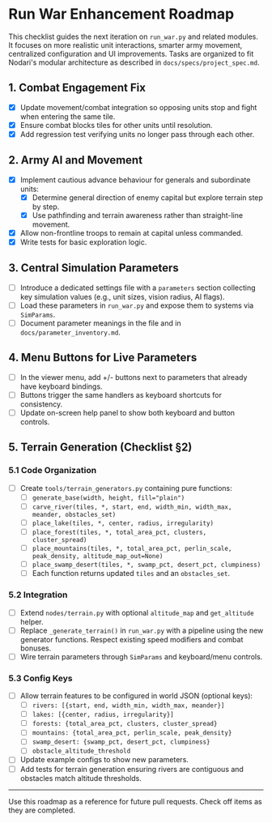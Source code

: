 # Run War Enhancement Roadmap

This checklist guides the next iteration on `run_war.py` and related modules.
It focuses on more realistic unit interactions, smarter army movement, centralized
configuration and UI improvements. Tasks are organized to fit Nodari's modular
architecture as described in `docs/specs/project_spec.md`.

## 1. Combat Engagement Fix
- [x] Update movement/combat integration so opposing units stop and fight when
  entering the same tile.
- [x] Ensure combat blocks tiles for other units until resolution.
- [x] Add regression test verifying units no longer pass through each other.

## 2. Army AI and Movement
- [x] Implement cautious advance behaviour for generals and subordinate units:
  - [x] Determine general direction of enemy capital but explore terrain step by step.
  - [x] Use pathfinding and terrain awareness rather than straight-line movement.
- [x] Allow non-frontline troops to remain at capital unless commanded.
- [x] Write tests for basic exploration logic.

## 3. Central Simulation Parameters
- [ ] Introduce a dedicated settings file with a `parameters` section collecting
  key simulation values (e.g., unit sizes, vision radius, AI flags).
- [ ] Load these parameters in `run_war.py` and expose them to systems via `SimParams`.
- [ ] Document parameter meanings in the file and in `docs/parameter_inventory.md`.

## 4. Menu Buttons for Live Parameters
- [ ] In the viewer menu, add +/- buttons next to parameters that already have
  keyboard bindings.
- [ ] Buttons trigger the same handlers as keyboard shortcuts for consistency.
- [ ] Update on-screen help panel to show both keyboard and button controls.

## 5. Terrain Generation (Checklist §2)

### 5.1 Code Organization
- [ ] Create `tools/terrain_generators.py` containing pure functions:
  - [ ] `generate_base(width, height, fill="plain")`
  - [ ] `carve_river(tiles, *, start, end, width_min, width_max, meander, obstacles_set)`
  - [ ] `place_lake(tiles, *, center, radius, irregularity)`
  - [ ] `place_forest(tiles, *, total_area_pct, clusters, cluster_spread)`
  - [ ] `place_mountains(tiles, *, total_area_pct, perlin_scale, peak_density, altitude_map_out=None)`
  - [ ] `place_swamp_desert(tiles, *, swamp_pct, desert_pct, clumpiness)`
  - [ ] Each function returns updated `tiles` and an `obstacles_set`.

### 5.2 Integration
- [ ] Extend `nodes/terrain.py` with optional `altitude_map` and `get_altitude` helper.
- [ ] Replace `_generate_terrain()` in `run_war.py` with a pipeline using the new
  generator functions. Respect existing speed modifiers and combat bonuses.
- [ ] Wire terrain parameters through `SimParams` and keyboard/menu controls.

### 5.3 Config Keys
- [ ] Allow terrain features to be configured in world JSON (optional keys):
  - [ ] `rivers: [{start, end, width_min, width_max, meander}]`
  - [ ] `lakes: [{center, radius, irregularity}]`
  - [ ] `forests: {total_area_pct, clusters, cluster_spread}`
  - [ ] `mountains: {total_area_pct, perlin_scale, peak_density}`
  - [ ] `swamp_desert: {swamp_pct, desert_pct, clumpiness}`
  - [ ] `obstacle_altitude_threshold`
- [ ] Update example configs to show new parameters.
- [ ] Add tests for terrain generation ensuring rivers are contiguous and
  obstacles match altitude thresholds.

---

Use this roadmap as a reference for future pull requests. Check off items as
they are completed.
